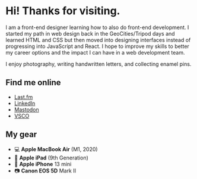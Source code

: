 # Hi! Thanks for visiting.

I am a front-end designer learning how to also do front-end development. I started my path in web design back in the GeoCities/Tripod days and learned HTML and CSS but then moved into designing interfaces instead of progressing into JavaScript and React. I hope to improve my skills to better my career options and the impact I can have in a web development team.

I enjoy photography, writing handwritten letters, and collecting enamel pins.

## Find me online

- [Last.fm](https://www.last.fm/user/medhead)
- [LinkedIn](https://www.linkedin.com/in/davidebhepworth)
- [Mastodon](https://allthingstech.social/@dhepworth)
- [VSCO](https://vsco.co/dhpersonal/gallery)

## My gear

- 💻 **Apple MacBook Air** (M1, 2020)
- 📱 **Apple iPad** (9th Generation)
- 📱 **Apple iPhone** 13 mini
- 📷 **Canon EOS 5D** Mark II
